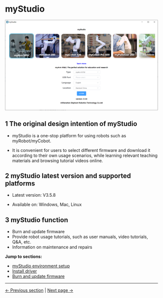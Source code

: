# myStudio

<img src=".\img\320\0.png" alt="basic" style="zoom: 80%;" />

## 1 The original design intention of myStudio

- myStudio is a one-stop platform for using robots such as myRobot/myCobot.

- It is convenient for users to select different firmware and download it according to their own usage scenarios, while learning relevant teaching materials and browsing tutorial videos online.

## 2 myStudio latest version and supported platforms

- Latest version: V3.5.8

- Available on: Windows, Mac, Linux

## 3 myStudio function

- Burn and update firmware
- Provide robot usage tutorials, such as user manuals, video tutorials, Q&A, etc.
- Information on maintenance and repairs

**Jump to sections:**

- [myStudio environment setup](5.2.1-setup.md)
- [Install driver](5.2.2-install_driver.md)
- [Burn and update firmware](5.2.3-flash_firmwares.md)

---

[← Previous section](../5.1-Minirobot/README.md) | [Next page →](5.2.1-setup.md)